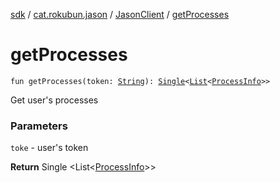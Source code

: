 [sdk](../../index.md) / [cat.rokubun.jason](../index.md) / [JasonClient](index.md) / [getProcesses](./get-processes.md)

# getProcesses

`fun getProcesses(token: `[`String`](https://kotlinlang.org/api/latest/jvm/stdlib/kotlin/-string/index.html)`): `[`Single`](http://reactivex.io/RxJava/javadoc/io/reactivex/Single.html)`<`[`List`](https://kotlinlang.org/api/latest/jvm/stdlib/kotlin.collections/-list/index.html)`<`[`ProcessInfo`](../-process-info/index.md)`>>`

Get user's processes

### Parameters

`toke` - user's token

**Return**
Single &lt;List&lt;[ProcessInfo](../-process-info/index.md)&gt;&gt;

